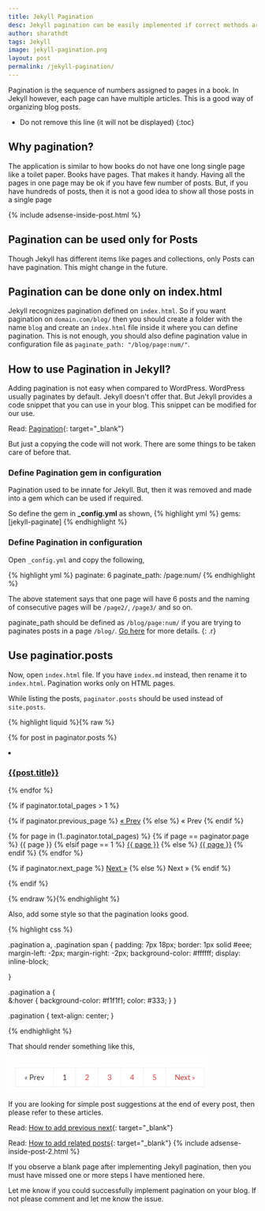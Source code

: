 ```yaml
---
title: Jekyll Pagination
desc: Jekyll pagination can be easily implemented if correct methods are followed. I often see people asking me why they see a blank page when pagination is implemented. I will be discussing those issues in this article.
author: sharathdt
tags: Jekyll
image: jekyll-pagination.png
layout: post
permalink: /jekyll-pagination/
---
```


Pagination is the sequence of numbers assigned to pages in a book. In Jekyll however, each page can have multiple articles. This is a good way of organizing blog posts.

* Do not remove this line (it will not be displayed) 
{:toc}

## Why pagination?

The application is similar to how books do not have one long single page like a toilet paper. Books have pages. That makes it handy. Having all the pages in one page may be ok if you have few number of posts. But, if you have hundreds of posts, then it is not a good idea to show all those posts in a single page

{% include adsense-inside-post.html %}


## Pagination can be used only for Posts
Though Jekyll has different items like pages and collections, only Posts can have pagination. This might change in the future.

## Pagination can be done only on index.html
Jekyll recognizes pagination defined on ``index.html``. So if you want pagination on ``domain.com/blog/`` then you should create a folder with the name ``blog`` and create an ``index.html`` file inside it where you can define pagination. This is not enough, you should also define pagination value in configuration file as ``paginate_path: "/blog/page:num/"``.

## How to use Pagination in Jekyll?
Adding pagination is not easy when compared to WordPress. WordPress usually paginates by default. Jekyll doesn't offer that. But Jekyll provides a code snippet that you can use in your blog. This snippet can be modified for our use.

Read: [Pagination](https://jekyllrb.com/docs/pagination/){: target="_blank"}

But just a copying the code will not work. There are some things to be taken care of before that.

### Define Pagination gem in configuration
Pagination used to be innate for Jekyll. But, then it was removed and made into a gem which can be used if required.

So define the gem in **_config.yml** as shown,
{% highlight yml %}
gems: [jekyll-paginate]
{% endhighlight %}

### Define Pagination in configuration
Open ``_config.yml`` and copy the following,

{% highlight yml %}
paginate: 6
paginate_path: /page:num/
{% endhighlight %}

The above statement says that one page will have 6 posts and the naming of consecutive pages will be ``/page2/``, ``/page3/`` and so on.

paginate_path should be defined as ``/blog/page:num/`` if you are trying to paginates posts in a page ``/blog/``. [Go here](#pagination-can-be-done-only-on-indexhtml) for more details. 
{: .r}

## Use paginatior.posts

Now, open ``index.html`` file. If you have ``index.md`` instead, then rename it to ``index.html``. Pagination works only on HTML pages.

While listing the posts, ``paginator.posts`` should be used instead of ``site.posts``.

{% highlight liquid %}{% raw %}


{% for post in paginator.posts %}
<li><a href="{{post.url | prepend: site.baseurl}}"><h3>{{post.title}}</h3></a></li>
{% endfor %}



{% if paginator.total_pages > 1 %}
<div class="pagination"> 
  {% if paginator.previous_page %}
    <a href="{{ paginator.previous_page_path | prepend: site.baseurl | replace: '//', '/' }}">&laquo; Prev</a>
  {% else %}
    <span>&laquo; Prev</span>
  {% endif %}

  {% for page in (1..paginator.total_pages) %}
    {% if page == paginator.page %}
      <span class="webjeda">{{ page }}</span>
    {% elsif page == 1 %}
      <a href="/">{{ page }}</a>
    {% else %}
      <a href="{{ site.paginate_path | prepend: site.baseurl | replace: '//', '/' | replace: ':num', page }}">{{ page }}</a>
    {% endif %}
  {% endfor %}

  {% if paginator.next_page %}
    <a href="{{ paginator.next_page_path | prepend: site.baseurl | replace: '//', '/' }}">Next &raquo;</a>
  {% else %}
    <span>Next &raquo;</span>
  {% endif %}
</div>
{% endif %}

{% endraw %}{% endhighlight %}

Also, add some style so that the pagination looks good.

{% highlight css %}

.pagination a, .pagination span {
    padding: 7px 18px;
    border: 1px solid #eee;
    margin-left: -2px;
    margin-right: -2px;
    background-color: #ffffff;
    display: inline-block;

}

.pagination a {    
    &:hover {
        background-color: #f1f1f1;
        color: #333;
    }
}

.pagination {
    text-align: center;
}

{% endhighlight %}

That should render something like this,

![Jekyll Pagination Example](/images/jekyll-pagination-example.png)


If you are looking for simple post suggestions at the end of every post, then please refer to these articles.

Read: [How to add previous next](/related-post-jekyll/){: target="_blank"}

Read: [How to add related posts](/jekyll-related-posts/){: target="_blank"}
{% include adsense-inside-post-2.html %}

If you observe a blank page after implementing Jekyll pagination, then you must have missed one or more steps I have mentioned here. 

Let me know if you could successfully implement pagination on your blog. If not please comment and let me know the issue.
